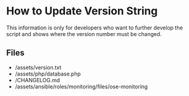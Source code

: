 # How to Update Version String
This information is only for developers who want to further develop the script and shows where the version number must be changed.

## Files
+ /assets/version.txt
+ /assets/php/database.php
+ /CHANGELOG.md
+ /assets/ansible/roles/monitoring/files/ose-monitoring

